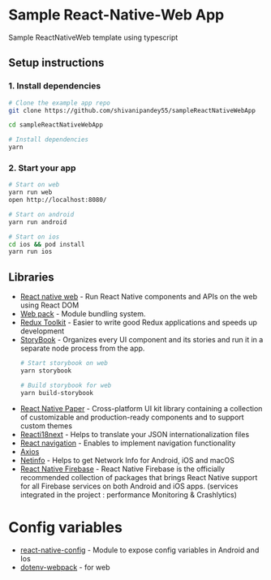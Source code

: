 # Sample React-Native-Web App
Sample ReactNativeWeb template using typescript

## Setup instructions

### 1. Install dependencies
```sh
# Clone the example app repo
git clone https://github.com/shivanipandey55/sampleReactNativeWebApp
```
```sh
cd sampleReactNativeWebApp
```
```sh
# Install dependencies
yarn
```
### 2. Start your app 
```sh
# Start on web 
yarn run web 
open http://localhost:8080/
```
```sh
# Start on android 
yarn run android 
```
```sh
# Start on ios
cd ios && pod install 
yarn run ios
```


## Libraries
- [React native web](https://github.com/necolas/react-native-web) - Run React Native components and APIs on the web using React DOM
- [Web pack](https://webpack.js.org/) - Module bundling system.
- [Redux Toolkit](https://redux-toolkit.js.org/) - Easier to write good Redux applications and speeds up development
- [StoryBook](https://storybook.js.org/) - Organizes every UI component and its stories and run it in a separate node process from the app.
  ```sh
  # Start storybook on web 
  yarn storybook
  ```
  ```sh
  # Build storybook for web
  yarn build-storybook
  ```
- [React Native Paper](https://reactnativepaper.com/) - Cross-platform UI kit library containing a collection of customizable and production-ready    components and to support custom themes
- [Reacti18next](https://react.i18next.com/getting-started) - Helps to translate your JSON internationalization files
- [React navigation](https://reactnavigation.org/docs/getting-started/) - Enables to implement navigation functionality
- [Axios](https://www.npmjs.com/package/axios#features)
- [Netinfo](https://github.com/react-native-netinfo/react-native-netinfo) - Helps to get Network Info for Android, iOS and macOS
- [React Native Firebase](https://rnfirebase.io/) - React Native Firebase is the officially recommended collection of packages that brings React Native support for all Firebase services on both Android and iOS apps. (services integrated in the project : performance Monitoring & Crashlytics)
# Config variables
- [react-native-config](https://github.com/luggit/react-native-config) - Module to expose config variables in Android and Ios
- [dotenv-webpack](https://www.npmjs.com/package/dotenv-webpack) - for web
